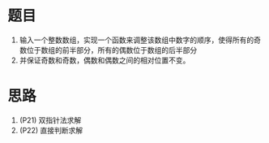 # 题目
1. 输入一个整数数组，实现一个函数来调整该数组中数字的顺序，使得所有的奇数位于数组的前半部分，所有的偶数位于数组的后半部分
2. 并保证奇数和奇数，偶数和偶数之间的相对位置不变。
# 思路
1. (P21)
双指针法求解
2. (P22)
直接判断求解
